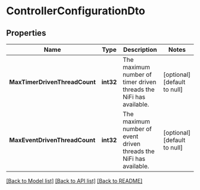 # ControllerConfigurationDto

## Properties
Name | Type | Description | Notes
------------ | ------------- | ------------- | -------------
**MaxTimerDrivenThreadCount** | **int32** | The maximum number of timer driven threads the NiFi has available. | [optional] [default to null]
**MaxEventDrivenThreadCount** | **int32** | The maximum number of event driven threads the NiFi has available. | [optional] [default to null]

[[Back to Model list]](../README.md#documentation-for-models) [[Back to API list]](../README.md#documentation-for-api-endpoints) [[Back to README]](../README.md)


